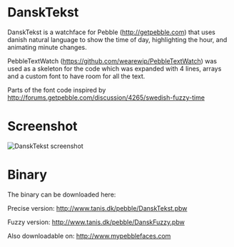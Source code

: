 DanskTekst
==========

DanskTekst is a watchface for Pebble (http://getpebble.com) that uses danish natural language to show the time of day, highlighting the hour, and animating minute changes.

PebbleTextWatch (https://github.com/wearewip/PebbleTextWatch) was used as a skeleton for the code which was expanded with 4 lines, arrays and a custom font to have room for all the text.

Parts of the font code inspired by http://forums.getpebble.com/discussion/4265/swedish-fuzzy-time

Screenshot
==========
![DanskTekst screenshot](http://www.tanis.dk/pebble/DanskTekst.png)

Binary
======
The binary can be downloaded here:

Precise version:
http://www.tanis.dk/pebble/DanskTekst.pbw

Fuzzy version:
http://www.tanis.dk/pebble/DanskFuzzy.pbw

Also downloadable on:
http://www.mypebblefaces.com
